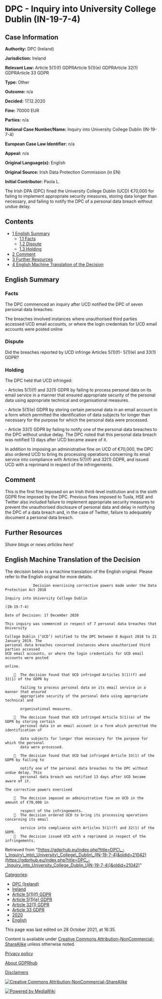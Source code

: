 # DPC - Inquiry into University College Dublin (IN-19-7-4)

## Case Information

**Authority:** DPC (Ireland)

**Jurisdiction:** Ireland

**Relevant Law:** Article 5(1)(f) GDPRArticle 5(1)(e) GDPRArticle 32(1) GDPRArticle 33 GDPR

**Type:** Other

**Outcome:** n/a

**Decided:** 17.12.2020

**Fine:** 70000 EUR

**Parties:** n/a

**National Case Number/Name:** Inquiry into University College Dublin (IN-19-7-4)

**European Case Law Identifier:** n/a

**Appeal:** n/a

**Original Language(s):** English

**Original Source:** Irish Data Protection Commission (in EN)

**Initial Contributor:** Paola L.

The Irish DPA (DPC) fined the University College Dublin (UCD) €70,000 for failing to implement appropriate security measures, storing data longer than necessary, and failing to notify the DPC of a personal data breach without undue delay.

## Contents

*   [1 English Summary](#English_Summary)
    *   [1.1 Facts](#Facts)
    *   [1.2 Dispute](#Dispute)
    *   [1.3 Holding](#Holding)
*   [2 Comment](#Comment)
*   [3 Further Resources](#Further_Resources)
*   [4 English Machine Translation of the Decision](#English_Machine_Translation_of_the_Decision)

## English Summary

### Facts

The DPC commenced an inquiry after UCD notified the DPC of seven personal data breaches.

The breaches involved instances where unauthorised third parties accessed UCD email accounts, or where the login credentials for UCD email accounts were posted online

### Dispute

Did the breaches reported by UCD infringe Articles 5(1)(f)- 5(1)(e) and 33(1) GDPR?

### Holding

The DPC held that UCD infringed:

\- Articles 5(1)(f) and 32(1) GDPR by failing to process personal data on its email service in a manner that ensured appropriate security of the personal data using appropriate technical and organisational measures.

\- Article 5(1)(e) GDPR by storing certain personal data in an email account in a form which permitted the identification of data subjects for longer than necessary for the purpose for which the personal data were processed.

\- Article 33(1) GDPR by failing to notify one of the personal data breaches to the DPC without undue delay. The DPC noted that this personal data breach was notified 13 days after UCD became aware of it.

In addition to imposing an administrative fine on UCD of €70,000, the DPC also ordered UCD to bring its processing operations concerning its email service into compliance with Articles 5(1)(f) and 32(1) GDPR, and issued UCD with a reprimand in respect of the infringements.

## Comment

This is the first fine imposed on an Irish third-level institution and is the sixth GDPR fine imposed by the DPC. Previous fines imposed to Tusla, HSE and Twitter also included failure to implement appropriate security measures to prevent the unauthorised disclosure of personal data and delay in notifying the DPC of a data breach and, in the case of Twitter, failure to adequately document a personal data breach.

  

## Further Resources

_Share blogs or news articles here!_

## English Machine Translation of the Decision

The decision below is a machine translation of the English original. Please refer to the English original for more details.

```
             Decision exercising corrective powers made under the Data Protection Act 2018

Inquiry into University College Dublin

(IN-19-7-4)

Date of Decision: 17 December 2020

This inquiry was commenced in respect of 7 personal data breaches that University

College Dublin (‘UCD’) notified to the DPC between 8 August 2018 to 21 January 2019. The
personal data breaches concerned instances where unauthorised third parties accessed
UCD email accounts, or where the login credentials for UCD email accounts were posted

online.

      The decision found that UCD infringed Articles 5(1)(f) and 32(1) of the GDPR by

       failing to process personal data on its email service in a manner that ensured
       appropriate security of the personal data using appropriate technical and

       organisational measures.

      The decision found that UCD infringed Article 5(1)(e) of the GDPR by storing certain
       personal data in an email account in a form which permitted the identification of

       data subjects for longer than necessary for the purpose for which the personal
       data were processed.

      The decision found that UCD had infringed Article 33(1) of the GDPR by failing to

       notify one of the personal data breaches to the DPC without undue delay. This
       personal data breach was notified 13 days after UCD became aware of it.

The corrective powers exercised

      The decision imposed an administrative fine on UCD in the amount of €70,000 in

       respect of the infringements.
      The decision ordered UCD to bring its processing operations concerning its email

       service into compliance with Articles 5(1)(f) and 32(1) of the GDPR.
      The decision issued UCD with a reprimand in respect of the infringements.

```

Retrieved from "[https://gdprhub.eu/index.php?title=DPC\_-\_Inquiry\_into\_University\_College\_Dublin\_(IN-19-7-4)&oldid=21042](https://gdprhub.eu/index.php?title=DPC_-_Inquiry_into_University_College_Dublin_\(IN-19-7-4\)&oldid=21042)"

[Categories](/index.php?title=Special:Categories "Special:Categories"):

*   [DPC (Ireland)](/index.php?title=Category:DPC_\(Ireland\) "Category:DPC (Ireland)")
*   [Ireland](/index.php?title=Category:Ireland "Category:Ireland")
*   [Article 5(1)(f) GDPR](/index.php?title=Category:Article_5\(1\)\(f\)_GDPR "Category:Article 5(1)(f) GDPR")
*   [Article 5(1)(e) GDPR](/index.php?title=Category:Article_5\(1\)\(e\)_GDPR "Category:Article 5(1)(e) GDPR")
*   [Article 32(1) GDPR](/index.php?title=Category:Article_32\(1\)_GDPR "Category:Article 32(1) GDPR")
*   [Article 33 GDPR](/index.php?title=Category:Article_33_GDPR "Category:Article 33 GDPR")
*   [2020](/index.php?title=Category:2020 "Category:2020")
*   [English](/index.php?title=Category:English "Category:English")

This page was last edited on 28 October 2021, at 16:35.

Content is available under [Creative Commons Attribution-NonCommercial-ShareAlike](https://creativecommons.org/licenses/by-nc-sa/4.0/) unless otherwise noted.

[Privacy policy](/index.php?title=GDPRhub:Privacy_policy)

[About GDPRhub](/index.php?title=GDPRhub:About)

[Disclaimers](/index.php?title=GDPRhub:General_disclaimer)

[![Creative Commons Attribution-NonCommercial-ShareAlike](/resources/assets/licenses/cc-by-nc-sa.png)](https://creativecommons.org/licenses/by-nc-sa/4.0/)

[![Powered by MediaWiki](/resources/assets/poweredby_mediawiki_88x31.png)](https://www.mediawiki.org/)